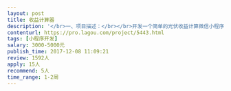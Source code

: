 ```yaml
---                
layout: post       
title: 收益计算器           
description: '</br>一、项目描述：</br></br>开发一个简单的光伏收益计算微信小程序，用户在一个表单页面输入几个数据后（比如光照条件、贷款金额等），后台根据我们提供的算法进行计算，最后向用户展示收益情况。</br></br>二、主要功能点：</br></br>表单、后台算法（我们会提供）、输出页面</br></br>三、可参考产品：</br></br>http://www.pvbao.net/CalculateParent.aspx</br></br>四、人员要求：</br></br>能做上述开发就可以</br>'     
contenturl: https://pro.lagou.com/project/5443.html      
tags: [小程序开发]            
salary: 3000-5000元          
publish_time: 2017-12-08 11:09:21         
review: 1592人                   
apply: 15人                   
recommend: 5人                   
time_range: 1-2周              
---                 
```

